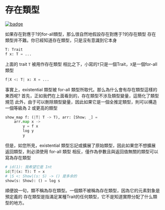 # 存在類型

[![badge](https://img.shields.io/endpoint.svg?url=https%3A%2F%2Fgezf7g7pd5.execute-api.ap-northeast-1.amazonaws.com%2Fdefault%2Fsource_up_to_date%3Fowner%3Derg-lang%26repos%3Derg%26ref%3Dmain%26path%3Ddoc/EN/syntax/type/advanced/existential.md%26commit_hash%3D44d7784aac3550ba97c8a1eaf20b9264b13d4134)](https://gezf7g7pd5.execute-api.ap-northeast-1.amazonaws.com/default/source_up_to_date?owner=erg-lang&repos=erg&ref=main&path=doc/EN/syntax/type/advanced/existential.md&commit_hash=44d7784aac3550ba97c8a1eaf20b9264b13d4134)

如果存在對應于?的for-all類型，那么很自然地假設存在對應于?的存在類型
存在類型并不難。你已經知道存在類型，只是沒有意識到它本身

```python
T: Trait
f x: T = ...
```

上面的 trait `T` 被用作存在類型
相比之下，小寫的`T`只是一個Trait，`X`是一個for-all類型

```python
f|X <: T| x: X = ...
```

事實上，existential 類型被 for-all 類型所取代。那么為什么會有存在類型這樣的東西呢?
首先，正如我們在上面看到的，存在類型不涉及類型變量，這簡化了類型規范
此外，由于可以刪除類型變量，因此如果它是一個全推定類型，則可以構造一個等級為 2 或更高的類型

```python
show_map f: (|T| T -> T), arr: [Show; _] =
    arr.map x ->
        y = f x
        log y
        y
```

但是，如您所見，existential 類型忘記或擴展了原始類型，因此如果您不想擴展返回類型，則必須使用 for-all 類型
相反，僅作為參數且與返回值無關的類型可以寫為存在類型

```python
# id(1): 我希望它是 Int
id|T|(x: T): T = x
# |S <: Show|(s: S) -> () 是多余的
show(s: Show): () = log s
```

順便說一句，類不稱為存在類型。一個類不被稱為存在類型，因為它的元素對象是預定義的
存在類型是指滿足某種Trait的任何類型，它不是知道實際分配了什么類型的地方。